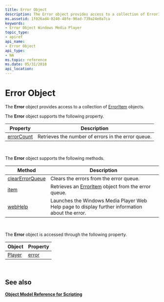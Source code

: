 ```yaml
---
title: Error Object
description: The Error object provides access to a collection of ErrorItem objects.
ms.assetid: 1f026ad4-0240-48fe-90ad-739a24e8a7ca
keywords:
- Error Object Windows Media Player
topic_type:
- apiref
api_name:
- Error Object
api_type:
- NA
ms.topic: reference
ms.date: 05/31/2018
api_location: 
---
```


# Error Object

The **Error** object provides access to a collection of [ErrorItem](erroritem-object.md) objects.

The **Error** object supports the following property.



| Property                           | Description                                        |
|------------------------------------|----------------------------------------------------|
| [errorCount](error-errorcount.md) | Retrieves the number of errors in the error queue. |



 

The **Error** object supports the following methods.



| Method                                       | Description                                                                                     |
|----------------------------------------------|-------------------------------------------------------------------------------------------------|
| [clearErrorQueue](error-clearerrorqueue.md) | Clears the errors from the error queue.                                                         |
| [item](error-item.md)                       | Retrieves an [ErrorItem](erroritem-object.md) object from the error queue.                     |
| [webHelp](error-webhelp.md)                 | Launches the Windows Media Player Web Help page to display further information about the error. |



 

The **Error** object is accessed through the following property.



| Object                      | Property                  |
|-----------------------------|---------------------------|
| [Player](player-object.md) | [error](player-error.md) |



 

## See also

<dl> <dt>

[**Object Model Reference for Scripting**](object-model-reference-for-scripting.md)
</dt> </dl>

 

 




